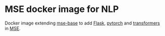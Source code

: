 # MSE docker image for NLP

Docker image extending [mse-base](https://github.com/Cosmian/mse-docker-base) to add [Flask](https://flask.palletsprojects.com/en/2.2.x/), [pytorch](https://pytorch.org) and [transformers](https://github.com/huggingface/transformers) in [MSE](https://cosmian.com/microservice-encryption/).
